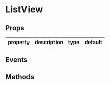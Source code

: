 # ListView

## Props

| property | description | type | default |
|----------|-------------|------|---------|

## Events

## Methods
